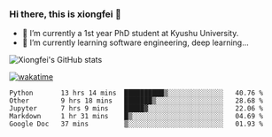 ### Hi there, this is xiongfei 👋


- 🔭 I’m currently a 1st year PhD student at Kyushu University.
- 🌱 I’m currently learning software engineering, deep learning...

<!--
**Toma62299781/Toma62299781** is a ✨ _special_ ✨ repository because its `README.md` (this file) appears on your GitHub profile.
Here are some ideas to get you started:
-->

![Xiongfei's GitHub stats](https://github-readme-stats.vercel.app/api?username=Toma62299781)


[![wakatime](https://wakatime.com/badge/user/9e8d5516-d162-43e7-9563-87295d455a71.svg)](https://wakatime.com/@9e8d5516-d162-43e7-9563-87295d455a71)

<!--START_SECTION:waka-->
```text
Python       13 hrs 14 mins  ██████████▒░░░░░░░░░░░░░░   40.76 % 
Other        9 hrs 18 mins   ███████▒░░░░░░░░░░░░░░░░░   28.68 % 
Jupyter      7 hrs 9 mins    █████▓░░░░░░░░░░░░░░░░░░░   22.06 % 
Markdown     1 hr 31 mins    █▒░░░░░░░░░░░░░░░░░░░░░░░   04.69 % 
Google Doc   37 mins         ▒░░░░░░░░░░░░░░░░░░░░░░░░   01.93 % 
```
<!--END_SECTION:waka-->

